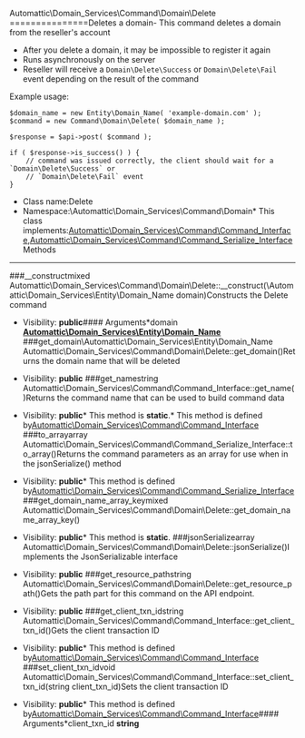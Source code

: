 Automattic\Domain_Services\Command\Domain\Delete
===============Deletes a domain- This command deletes a domain from the reseller's account
- After you delete a domain, it may be impossible to register it again
- Runs asynchronously on the server
- Reseller will receive a `Domain\Delete\Success` or `Domain\Delete\Fail` event depending on the result of the
  command

Example usage:

```
$domain_name = new Entity\Domain_Name( 'example-domain.com' );
$command = new Command\Domain\Delete( $domain_name );

$response = $api->post( $command );

if ( $response->is_success() ) {
    // command was issued correctly, the client should wait for a `Domain\Delete\Success` or
    // `Domain\Delete\Fail` event
}
```
* Class name:Delete
* Namespace:\Automattic\Domain_Services\Command\Domain* This class implements:[Automattic\Domain_Services\Command\Command_Interface](Automattic-Domain_Services-Command-Command_Interface.md),[Automattic\Domain_Services\Command\Command_Serialize_Interface](Automattic-Domain_Services-Command-Command_Serialize_Interface.md)Methods
-------
###__constructmixed Automattic\Domain_Services\Command\Domain\Delete::__construct(\Automattic\Domain_Services\Entity\Domain_Name domain)Constructs the Delete command



* Visibility: **public**#### Arguments*domain **[Automattic\Domain_Services\Entity\Domain_Name](Automattic-Domain_Services-Entity-Domain_Name.md)**
###get_domain\Automattic\Domain_Services\Entity\Domain_Name Automattic\Domain_Services\Command\Domain\Delete::get_domain()Returns the domain name that will be deleted



* Visibility: **public**
###get_namestring Automattic\Domain_Services\Command\Command_Interface::get_name()Returns the command name that can be used to build command data



* Visibility: **public*** This method is **static**.* This method is defined by[Automattic\Domain_Services\Command\Command_Interface](Automattic-Domain_Services-Command-Command_Interface.md)
###to_arrayarray Automattic\Domain_Services\Command\Command_Serialize_Interface::to_array()Returns the command parameters as an array for use when in the jsonSerialize() method



* Visibility: **public*** This method is defined by[Automattic\Domain_Services\Command\Command_Serialize_Interface](Automattic-Domain_Services-Command-Command_Serialize_Interface.md)
###get_domain_name_array_keymixed Automattic\Domain_Services\Command\Domain\Delete::get_domain_name_array_key()



* Visibility: **public*** This method is **static**.
###jsonSerializearray Automattic\Domain_Services\Command\Domain\Delete::jsonSerialize()Implements the JsonSerializable interface



* Visibility: **public**
###get_resource_pathstring Automattic\Domain_Services\Command\Domain\Delete::get_resource_path()Gets the path part for this command on the API endpoint.



* Visibility: **public**
###get_client_txn_idstring Automattic\Domain_Services\Command\Command_Interface::get_client_txn_id()Gets the client transaction ID



* Visibility: **public*** This method is defined by[Automattic\Domain_Services\Command\Command_Interface](Automattic-Domain_Services-Command-Command_Interface.md)
###set_client_txn_idvoid Automattic\Domain_Services\Command\Command_Interface::set_client_txn_id(string client_txn_id)Sets the client transaction ID



* Visibility: **public*** This method is defined by[Automattic\Domain_Services\Command\Command_Interface](Automattic-Domain_Services-Command-Command_Interface.md)#### Arguments*client_txn_id **string**